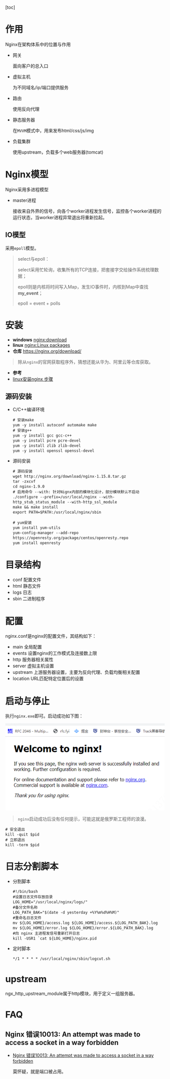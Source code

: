 [toc]

# 作用

Nginx在架构体系中的位置与作用

- 网关

  面向客户的总入口

- 虚拟主机

  为不同域名/ip/端口提供服务

- 路由

  使用反向代理

- 静态服务器

  在`MVVM`模式中，用来发布html/css/js/img

- 负载集群

  使用upstream，负载多个web服务器(tomcat)

# Nginx模型

Nginx采用多进程模型

- master进程

  接收来自外界的信号，向各个worker进程发生信号，监控各个worker进程的运行状态，当worker进程异常退出将重新拉起。

## IO模型

采用`epoll`模型。

> select与epoll：
>
> select采用忙轮询，收集所有的TCP连接，把套接字交给操作系统梳理数据；
>
> epoll则是内核将时间写入Map，发生IO事件时，内核到Map中查找**my_event**；
>
> epoll = event + polls



# 安装

- **windows**	[nginx:download](http://nginx.org/en/download.html)
- **linux**	[nginx:Linux packages](http://nginx.org/en/linux_packages.html#instructions)
- **仓库**	https://nginx.org/download/

>  除从`nginx`的官网获取程序外，猜想还能从华为、阿里云等仓库获取。

- **参考**
- [linux安装nginx 步骤](https://blog.csdn.net/qq_14926283/article/details/109838952)

## 源码安装

- C/C++编译环境

  ``` shell
  # 安装make
  yum -y install autoconf automake make
  # 安装g++
  yum -y install gcc gcc-c++
  yum -y install pcre pcre-devel
  yum -y install zlib zlib-devel
  yum -y install openssl openssl-devel
  ```

- 源码安装

  ``` shell
  # 源码安装
  wget http://nginx.org/download/nginx-1.15.8.tar.gz
  tar -zxcvf
  cd nginx-1.9.0
  # 启用命令 --with: 针对Nignx内部的模块化设计，部分模块默认不启动
  ./configure --prefix=/usr/local/nginx --with-http_stub_status_module --with-http_ssl_module 
  make && make install
  export PATH=$PATH:/usr/local/nginx/sbin
  
  # yum安装
  yum install yum-utils
  yum-config-manager --add-repo https://openresty.org/package/centos/openresty.repo
  yum install openresty
  ```

# 目录结构

- conf	配置文件
- html	静态文件
- logs	日志
- sbin	二进制程序

# 配置

nginx.conf是nginx的配置文件，其结构如下：

- main	全局配置
- events	设置nginx的工作模式及连接数上限
- http		服务器相关属性
- server	虚拟主机设置
- upstream	上游服务器设置，主要为反向代理、负载均衡相关配置
- location	URL匹配特定位置后的设置

# 启动与停止

执行`nginx.exe`即可。启动成功如下图：

![image-20211103105728525](../images/web/nginx.start.png)

> `nginx`启动成功后没有任何提示，可能这就是俄罗斯工程师的浪漫。

``` shell
# 安全退出
kill -quit $pid
# 立即退出
kill -term $pid 
```

# 日志分割脚本

- 分割脚本

  ``` shell
  #!/bin/bash
  #设置日志文件存放目录
  LOG_HOME="/usr/local/nginx/logs/"
  #备分文件名称
  LOG_PATH_BAK="$(date -d yesterday +%Y%m%d%H%M)"
  #重命名日志文件
  mv ${LOG_HOME}/access.log ${LOG_HOME}/access.${LOG_PATH_BAK}.log
  mv ${LOG_HOME}/error.log ${LOG_HOME}/error.${LOG_PATH_BAK}.log
  #向 nginx 主进程发信号重新打开日志
  kill -USR1 `cat ${LOG_HOME}/nginx.pid
  ```

- 定时脚本

  ``` shell
  */1 * * * * /usr/local/nginx/sbin/logcut.sh
  ```

# upstream

ngx_http_upstream_module属于http模块，用于定义一组服务器。

# FAQ

## Nginx 错误10013: An attempt was made to access a socket in a way forbidden

- [Nginx 错误10013: An attempt was made to access a socket in a way forbidden](https://blog.csdn.net/qq_40646143/article/details/79593958)

  莫怀疑，就是端口被占用。

